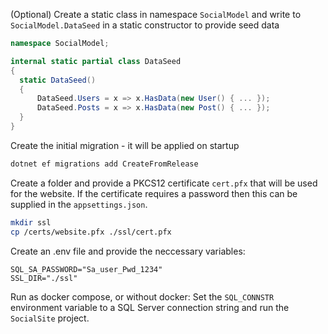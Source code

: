 (Optional) Create a static class in namespace `SocialModel` and write to `SocialModel.DataSeed` in a static constructor to provide seed data
```cs
namespace SocialModel;

internal static partial class DataSeed
{
  static DataSeed()
  {
	  DataSeed.Users = x => x.HasData(new User() { ... });
	  DataSeed.Posts = x => x.HasData(new Post() { ... });
  }
}
```
Create the initial migration - it will be applied on startup
```bash
dotnet ef migrations add CreateFromRelease
```
Create a folder and provide a PKCS12 certificate `cert.pfx` that will be used for the website.
If the certificate requires a password then this can be supplied in the `appsettings.json`.
```bash
mkdir ssl
cp /certs/website.pfx ./ssl/cert.pfx
```
Create an .env file and provide the neccessary variables:
```dotenv
SQL_SA_PASSWORD="Sa_user_Pwd_1234"
SSL_DIR="./ssl"
```
Run as docker compose, or without docker:
Set the `SQL_CONNSTR` environment variable to a SQL Server connection string and run the `SocialSite` project.
